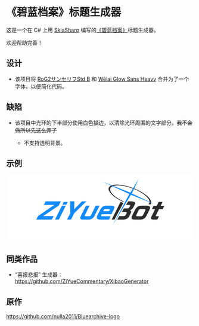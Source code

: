 # 《碧蓝档案》标题生成器

这是一个在 C# 上用 [SkiaSharp](https://github.com/mono/SkiaSharp) 编写的[《碧蓝档案》](https://zh.wikipedia.org/wiki/%E8%94%9A%E8%97%8D%E6%AA%94%E6%A1%88)标题生成器。

欢迎帮助完善！

## 设计

* 该项目将 [RoG2サンセリフStd B](https://www.morisawa.co.jp/fonts/specimen/1646) 和 [Wêlai Glow Sans Heavy](https://github.com/welai/glow-sans) 合并为了一个字体，以便简化代码。

## 缺陷

* 该项目中光环的下半部分使用白色描边，以清除光环周围的文字部分。~~我不会做所以先这么弄了~~
  
  * 不支持透明背景。

## 示例

![](example.png)

## 同类作品

* “喜报悲报” 生成器：https://github.com/ZiYueCommentary/XibaoGenerator

## 原作

https://github.com/nulla2011/Bluearchive-logo
